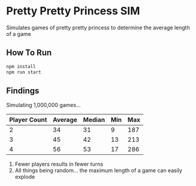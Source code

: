 # Pretty Pretty Princess SIM

Simulates games of pretty pretty princess to determine the average length of a game

## How To Run

```sh
npm install
npm run start
```

## Findings

Simulating 1,000,000 games...

|Player Count|Average|Median|Min|Max|
|:--|:--|:--|:--|:--|
|2|34|31|9|187|
|3|45|42|13|213|
|4|56|53|17|286|

1. Fewer players results in fewer turns
1. All things being random... the maximum length of a game can easily explode
